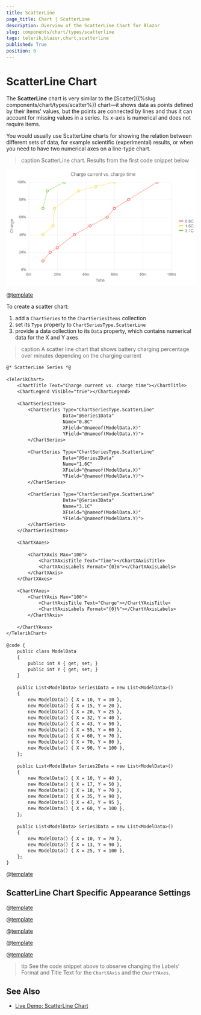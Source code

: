 ```yaml
---
title: ScatterLine
page_title: Chart | ScatterLine
description: Overview of the ScatterLine Chart for Blazor
slug: components/chart/types/scatterline
tags: telerik,blazor,chart,scatterline
published: True
position: 0
---
```


# ScatterLine Chart

The **ScatterLine** chart is very similar to the [Scatter]({%slug components/chart/types/scatter%}) chart—it shows data as points defined by their items' values, but the points are connected by lines and thus it can account for missing values in a series. Its x-axis is numerical and does not require items.

You would usually use ScatterLine charts for showing the relation between different sets of data, for example scientific (experimental) results, or when you need to have two numerical axes on a line-type chart.

>caption ScatterLine chart. Results from the first code snippet below

![](images/basic-scatterline-chart.png)

@[template](/_contentTemplates/chart/link-to-basics.md#understand-basics-and-databinding-first)

To create a scatter chart:

1. add a `ChartSeries` to the `ChartSeriesItems` collection
2. set its `Type` property to `ChartSeriesType.ScatterLine`
3. provide a data collection to its `Data` property, which contains numerical data for the X and Y axes


>caption A scatter line chart that shows battery charging percentage over minutes depending on the charging current

````CSHTML
@* ScatterLine Series *@

<TelerikChart>
    <ChartTitle Text="Charge current vs. charge time"></ChartTitle>
    <ChartLegend Visible="true"></ChartLegend>

    <ChartSeriesItems>
        <ChartSeries Type="ChartSeriesType.ScatterLine"
                     Data="@Series1Data"
                     Name="0.8C"
                     XField="@nameof(ModelData.X)"
                     YField="@nameof(ModelData.Y)">
        </ChartSeries>

        <ChartSeries Type="ChartSeriesType.ScatterLine"
                     Data="@Series2Data"
                     Name="1.6C"
                     XField="@nameof(ModelData.X)"
                     YField="@nameof(ModelData.Y)">
        </ChartSeries>

        <ChartSeries Type="ChartSeriesType.ScatterLine"
                     Data="@Series3Data"
                     Name="3.1C"
                     XField="@nameof(ModelData.X)"
                     YField="@nameof(ModelData.Y)">
        </ChartSeries>
    </ChartSeriesItems>

    <ChartXAxes>

        <ChartXAxis Max="100">
            <ChartXAxisTitle Text="Time"></ChartXAxisTitle>
            <ChartXAxisLabels Format="{0}m"></ChartXAxisLabels>
        </ChartXAxis>
    </ChartXAxes>

    <ChartYAxes>
        <ChartYAxis Max="100">
            <ChartYAxisTitle Text="Charge"></ChartYAxisTitle>
            <ChartYAxisLabels Format="{0}%"></ChartYAxisLabels>
        </ChartYAxis>

    </ChartYAxes>
</TelerikChart>

@code {
    public class ModelData
    {
        public int X { get; set; }
        public int Y { get; set; }
    }

    public List<ModelData> Series1Data = new List<ModelData>()
    {
        new ModelData() { X = 10, Y = 10 },
        new ModelData() { X = 15, Y = 20 },
        new ModelData() { X = 20, Y = 25 },
        new ModelData() { X = 32, Y = 40 },
        new ModelData() { X = 43, Y = 50 },
        new ModelData() { X = 55, Y = 60 },
        new ModelData() { X = 60, Y = 70 },
        new ModelData() { X = 70, Y = 80 },
        new ModelData() { X = 90, Y = 100 },
    };

    public List<ModelData> Series2Data = new List<ModelData>()
    {
        new ModelData() { X = 10, Y = 40 },
        new ModelData() { X = 17, Y = 50 },
        new ModelData() { X = 18, Y = 70 },
        new ModelData() { X = 35, Y = 90 },
        new ModelData() { X = 47, Y = 95 },
        new ModelData() { X = 60, Y = 100 },
    };

    public List<ModelData> Series3Data = new List<ModelData>()
    {
        new ModelData() { X = 10, Y = 70 },
        new ModelData() { X = 13, Y = 90 },
        new ModelData() { X = 25, Y = 100 },
    };
}
````

@[template](/_contentTemplates/chart/link-to-basics.md#configurable-nested-chart-settings)

## ScatterLine Chart Specific Appearance Settings

@[template](/_contentTemplates/chart/link-to-basics.md#markers-line-scatter)

@[template](/_contentTemplates/chart/link-to-basics.md#color-line-scatter)

@[template](/_contentTemplates/chart/link-to-basics.md#line-style-line)

@[template](/_contentTemplates/chart/link-to-basics.md#configurable-nested-chart-settings)

@[template](/_contentTemplates/chart/link-to-basics.md#configurable-nested-chart-settings-numerical)

>tip See the code snippet above to observe changing the Labels' Format and Title Text for the `ChartXAxis` and the `ChartYAxes`.

## See Also

  * [Live Demo: ScatterLine Chart](https://demos.telerik.com/blazor-ui/chart/scatter-line-chart)
